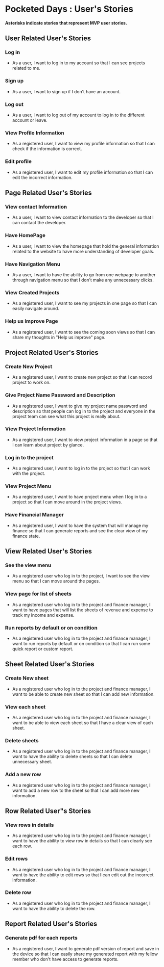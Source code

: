 # Pocketed Days : User's Stories
#### Asterisks indicate stories that represent MVP user stories.

## User Related User's Stories
### Log in
* As a user, I want to log in to my account so that I can see projects related to me.

### Sign up
* As a user, I want to sign up if I don't have an account.

### Log out
* As a user, I want to log out of my account to log in to the different account or leave.

### View Profile Information
* As a registered user, I want to view my profile information so that I can check if the information is correct.

### Edit profile
* As a registered user, I want to edit my profile information so that I can edit the incorrect information.

## Page Related User's Stories
### View contact Information
* As a user, I want to view contact information to the developer so that I can contact the developer.

### Have HomePage
* As a user, I want to view the homepage that hold the general information related to the website to have more understanding of developer goals.

### Have Navigation Menu
* As a user, I want to have the ability to go from one webpage to another through navigation menu so that I don't make any unnecessary clicks.

### View Created Projects
* As a registered user, I want to see my projects in one page so that I can easily navigate around.

### Help us Improve Page
* As a registered user, I want to see the coming soon views so that I can share my thoughts in "Help us improve" page.

## Project Related User's Stories
### Create New Project
* As a registered user, I want to create new project so that I can record project to work on.

### Give Project Name Password and Description
* As a registered user, I want to give my project name password and description so that people can log in to the project and everyone in the project team can see what this project is really about.

### View Project Information
* As a registered user, I want to view project information in a page so that I can learn about project by glance.

### Log in to the project
* As a registered user, I want to log in to the project so that I can work with the project.

### View Project Menu
* As a registered user, I want to have project menu when I log in to a project so that I can move around in the project views.

### Have Financial Manager
* As a registered user, I want to have the system that will manage my finance so that I can generate reports and see the clear view of my finance state.

## View Related User's Stories
### See the view menu
* As a registered user who log in to the project, I want to see the view menu so that I can move around the pages.

### View page for list of sheets
* As a registered user who log in to the project and finance manager, I want to have pages that will list the sheets of revenue and expense to track my income and expense.

### Run reports by default or on condition
* As a registered user who log in to the project and finance manager, I want to run reports by default or on condition so that I can run some quick report or custom report.


## Sheet Related User's Stories
### Create New sheet
* As a registered user who log in to the project and finance manager, I want to be able to create new sheet so that I can add new information.

### View each sheet
* As a registered user who log in to the project and finance manager, I want to be able to view each sheet so that I have a clear view of each sheet.

### Delete sheets
* As a registered user who log in to the project and finance manager, I want to have the ability to delete sheets so that I can delete unnecessary sheet.

### Add a new row
* As a registered user who log in to the project and finance manager, I want to add a new row to the sheet so that I can add more new information.

## Row Related User"s Stories
### View rows in details
* As a registered user who log in to the project and finance manager, I want to have the ability to view row in details so that I can clearly see each row.

### Edit rows
* As a registered user who log in to the project and finance manager, I want to have the ability to edit rows so that I can edit out the incorrect information.

### Delete row
* As a registered user who log in to the project and finance manager, I want to have the ability to delete the row.

## Report Related User's Stories
### Generate pdf for each reports
* As a registered user, I want to generate pdf version of report and save in the device so that I can easily share my generated report with my fellow member who don't have access to generate reports.
